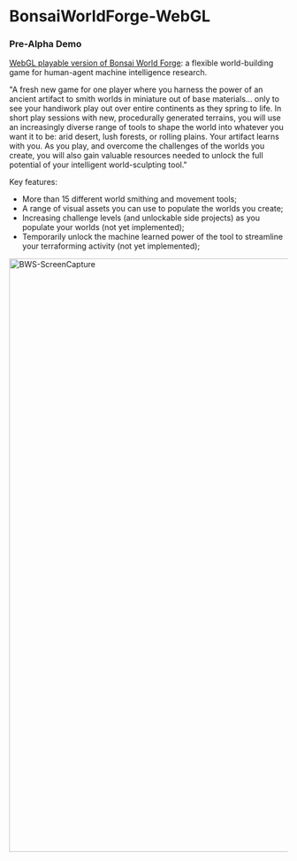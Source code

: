 # BonsaiWorldForge-WebGL
### Pre-Alpha Demo
<a href="https://pilarski.github.io/BonsaiWorldForge-WebGL">WebGL playable version of Bonsai World Forge</a>: a flexible world-building game for human-agent machine intelligence research.

"A fresh new game for one player where you harness the power of an ancient artifact to smith worlds in miniature out of base materials... only to see your handiwork play out over entire continents as they spring to life. In short play sessions with new, procedurally generated terrains, you will use an increasingly diverse range of tools to shape the world into whatever you want it to be: arid desert, lush forests, or rolling plains. Your artifact learns with you. As you play, and overcome the challenges of the worlds you create, you will also gain valuable resources needed to unlock the full potential of your intelligent world-sculpting tool."

Key features:

* More than 15 different world smithing and movement tools;
* A range of visual assets you can use to populate the worlds you create;
* Increasing challenge levels (and unlockable side projects) as you populate your worlds (not yet implemented);
* Temporarily unlock the machine learned power of the tool to streamline your terraforming activity (not yet implemented);

<img width="1073" alt="BWS-ScreenCapture" src="https://user-images.githubusercontent.com/1139429/153653902-a131675a-b41a-4ce3-8bb5-9ba24b673364.png">
